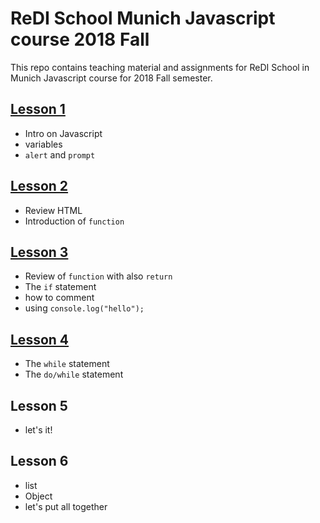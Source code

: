 # ReDI School Munich Javascript course 2018 Fall
This repo contains teaching material and assignments for ReDI School in Munich Javascript course for 2018 Fall semester.


## [Lesson 1](https://redi-school.github.io/js-munich-2018-fall/lessons/lesson1/)
- Intro on Javascript
- variables
- `alert` and `prompt`


## [Lesson 2](https://redi-school.github.io/js-munich-2018-fall/lessons/lesson2/)
- Review HTML
- Introduction of `function`


## [Lesson 3](https://redi-school.github.io/js-munich-2018-fall/lessons/lesson3/)
- Review of `function` with also `return`
- The `if` statement
- how to comment 
- using `console.log("hello");`



## [Lesson 4](https://redi-school.github.io/js-munich-2018-fall/lessons/lesson4/)
- The `while` statement
- The `do/while` statement


## Lesson 5
- let's it!


## Lesson 6
- list
- Object
- let's put all together
 
